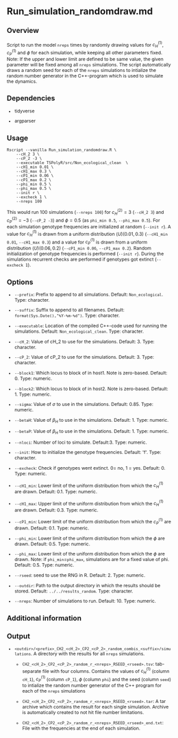 <style type="text/css">
  body{
  font-size: 8pt;
}
</style>

# Run_simulation_randomdraw.md

## Overview

Script to run the model `nreps` times by randomly drawing values for $c_H^{(1)}$, $c_P^{(1)}$ and $\phi$ for each simulation, while keeping all other parameters fixed. Note: If the upper and lower limit are defined to be same value, the given parameter will be fixed among all `nreps` simulations. The script automatically draws a random seed for each of the `nreps` simulations to intialize the random number generator in the C++-program which is used to simulate the dynamics.

## Dependencies

* tidyverse

* argparser

## Usage

```
Rscript --vanilla Run_simulation_randomdraw.R \
    --cH_2 3 \
    --cP_2 -3 \
    --executable TSPolyR/src/Non_ecological_clean  \
    --cH1_min 0.01 \
    --cH1_max 0.3 \
    --cP1_min 0.06 \
    --cP1_max 0.2 \
    --phi_min 0.5 \
    --phi_max 0.5 \
    --init r \
    --excheck 1 \
    --nreps 100 
```

This would run 100 simulations (`--nreps 100`) for $c_H^{(2)}=3$ (`--cH_2 3`)  and $c_P^{(2)}=-3$ (`--cP_2 -3`) and $\phi=0.5$ (as `phi_min 0.5`, `--phi_max 0.5`). For each simulation genotype frequencies are initialized at random (`--init r`). A value for $c_H^{(1)}$ is drawn from a uniform distribution $\mathcal(U)(0.01,0.3)$ (`--cH1_min 0.01`, `--cH1_max 0.3`) and a value for $c_P^{(1)}$ is drawn from a uniform distribution $\mathcal(U)(0.06,0.2)$ (`--cP1_min 0.06`, `--cP1_max 0.2`). Random initialization of genotype frequencies is performed (`--init r`). During the simulations recurrent checks are performed if genotypes got extinct (`--excheck 1`). 


## Options

- `--prefix`: Prefix to append to all simulations. Default: `Non_ecological`. Type: character.

- `--suffix`: Suffix to append to all filenames. Default: `format(Sys.Date(),"%Y-%m-%d")`. Type: character.

- `--executable`: Location of the compiled C++-code used for running the simulations. Default: `Non_ecological_clean`. Type: character.

- `--cH_2`:  Value of cH_2 to use for the simulations. Default: 3. Type: character.

- `--cP_2`: Value of cP_2 to use for the simulations. Default: 3. Type: character.

- `--block1`: Which locus to block of in host1. Note is zero-based. Default: 0. Type: numeric.

- `--block2`: Which locus to block of in host2. Note is zero-based. Default: 1. Type: numeric.

- `--sigma`: Value of $\sigma$ to use in the simulations. Default: 0.85. Type: numeric.

- `--betaH`: Value of $\beta_H$ to use in the simulations. Default: 1. Type: numeric.

- `--betaP`: Value of $\beta_H$ to use in the simulations. Default: 1. Type: numeric.

- `--nloci`: Number of loci to simulate. Default:3. Type: numeric.

- `--init`: How to initialize the genotype frequencies. Default: 'f'. Type: character.

- `--excheck`: Check if genotypes went extinct. 0= no, 1 = yes. Default: 0. Type: numeric.

- `--cH1_min`: Lower limit of the uniform distribution from which the $c_H^{(1)}$ are drawn. Default: 0.1. Type: numeric.

- `--cH1_max`: Upper limit of the uniform distribution from which the $c_H^{(1)}$ are drawn. Default: 0.3. Type: numeric.

- `--cP1_min`: Lower limit of the uniform distribution from which the $c_P^{(1)}$ are drawn. Default: 0.1. Type: numeric.

- `--phi_min`: Lower limit of the uniform distribution from which the $\phi$ are drawn. Default: 0.5. Type: numeric.

- `--phi_max`: Lower limit of the uniform distribution from which the $\phi$ are drawn. Note: if `phi_min`=`phi_max`, simulations are for a fixed value of phi. Default: 0.5. Type: numeric.

- `--rseed`: seed to use the RNG in R. Default: 2. Type: numeric.

- `--outdir`: Path to the output directory in which the results should be stored. Default: `../../results_random`. Type: character.

- `--nreps`: Number of simulations to run. Default: 10. Type: numeric.


## Additional information

## Output

* `<outdir>/<prefix>_CH2_<cH_2>_CP2_<cP_2>_random_combis_<suffix>/simulations`. A directory with the results for all `nreps` simulations.

    * `CH2_<cH_2>_CP2_<cP_2>_random_r_<nreps>_RSEED_<rseed>.tsv`: tab-separate file with four columns. Contains the values of $c_H^{(1)}$ (column `cH_1`), $c_P^{(1)}$ (column `cP_1`), $\phi$ (column `phi`) and the seed (column `seed`) to intialize the random number generator of the C++ program for each of the `nreps` simulations

    * `CH2_<cH_2>_CP2_<cP_2>_random_r_<nreps>_RSEED_<rseed>.tar`: A tar archive which contains the result for each single simulation. Archive is automatically created to not hit file number limitations.

    * `CH2_<cH_2>_CP2_<cP_2>_random_r_<nreps>_RSEED_<rseed>_end.txt`: File with the frequencies at the end of each simulation. 
